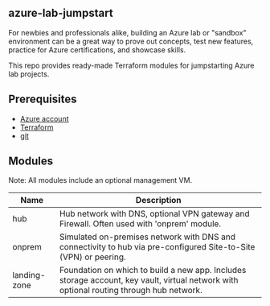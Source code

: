 ## azure-lab-jumpstart

For newbies and professionals alike, building an Azure lab or "sandbox" environment can be a great way to prove out concepts, test new features, practice for Azure certifications, and showcase skills.

This repo provides ready-made Terraform modules for jumpstarting Azure lab projects.
 
## Prerequisites

- [Azure account](https://docs.microsoft.com/en-us/dotnet/azure/create-azure-account) 
- [Terraform](https://www.terraform.io/downloads)
- [git](https://git-scm.com/downloads)

## Modules

Note: All modules include an optional management VM.

|Name|Description
|-|-|
|hub|Hub network with DNS, optional VPN gateway and Firewall.  Often used with 'onprem' module.
|onprem|Simulated on-premises network with DNS and connectivity to hub via pre-configured Site-to-Site (VPN) or peering.
|landing-zone| Foundation on which to build a new app. Includes storage account, key vault, virtual network with optional routing through hub network.
